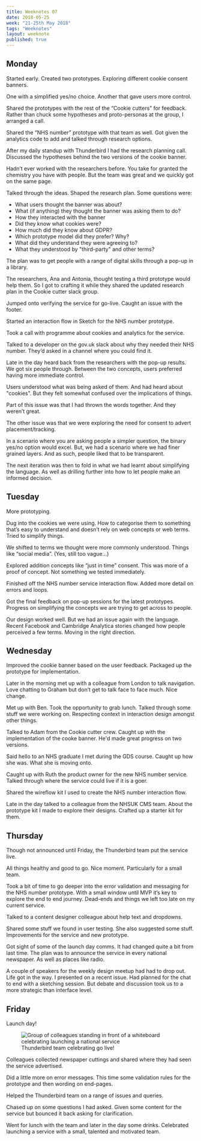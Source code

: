```yaml
---
title: Weeknotes 07
date: 2018-05-25
week: "21-25th May 2018"
tags: "Weeknotes"
layout: weeknote
published: true
---
```


## Monday

Started early.  Created two prototypes. Exploring different cookie consent banners.

One with a simplified yes/no choice. Another that gave users more control.

Shared the prototypes with the rest of the “Cookie cutters” for feedback. Rather than chuck some hypotheses and proto-personas at the group, I arranged a call.

Shared the “NHS number” prototype with that team as well. Got given the analytics code to add and talked through research options.

After my daily standup with Thunderbird I had the research planning call. Discussed the hypotheses behind the two versions of the cookie banner.

Hadn’t ever worked with the researchers before. You take for granted the chemistry you have with people. But the team was great and we quickly got on the same page.

Talked through the ideas. Shaped the research plan. Some questions were:

- What users thought the banner was about?
- What (if anything) they thought the banner was asking them to do?
- How they interacted with the banner
- Did they know what cookies were?
- How much did they know about GDPR?
- Which prototype model did they prefer? Why?
- What did they understand they were agreeing to?
- What they understood by "third-party" and other terms?

The plan was to get people with a range of digital skills through a pop-up in a library.

The researchers, Ana and Antonia, thought testing a third prototype would help them. So I got to crafting it while they shared the updated research plan in the Cookie cutter slack group.

Jumped onto verifying the service for go-live. Caught an issue with the footer.

Started an interaction flow in Sketch for the NHS number prototype.

Took a call with programme about cookies and analytics for the service.

Talked to a developer on the gov.uk slack about why they needed their NHS number. They’d asked in a channel where you could find it.

Late in the day heard back from the researchers with the pop-up results. We got six people through. Between the two concepts, users preferred having more immediate control.

Users understood what was being asked of them. And had heard about "cookies". But they felt somewhat confused over the implications of things.

Part of this issue was that I had thrown the words together. And they weren’t great.

The other issue was that we were exploring the need for consent to advert placement/tracking.

In a scenario where you are asking people a simpler question, the binary yes/no option would excel. But, we had a scenario where we had finer grained layers. And as such, people liked that to be transparent.

The next iteration was then to fold in what we had learnt about simplifying the language. As well as drilling further into how to let people make an informed decision.

## Tuesday

More prototyping.

Dug into the cookies we were using. How to categorise them to something that’s easy to understand and doesn’t rely on web concepts or web terms. Tried to simplify things.

We shifted to terms we thought were more commonly understood. Things like “social media”. (Yes, still too vague...)

Explored addition concepts like “just in time” consent. This was more of a proof of concept. Not something we tested immediately.

Finished off the NHS number service interaction flow. Added more detail on errors and loops.

Got the final feedback on pop-up sessions for the latest prototypes. Progress on simplifying the concepts we are trying to get across to people.

Our design worked well. But we had an issue again with the language. Recent Facebook and Cambridge Analytica stories changed how people perceived a few terms. Moving in the right direction.

## Wednesday

Improved the cookie banner based on the user feedback. Packaged up the prototype for implementation.

Later in the morning met up with a colleague from London to talk navigation. Love chatting to Graham but don’t get to talk face to face much. Nice change.

Met up with Ben. Took the opportunity to grab lunch. Talked through some stuff we were working on. Respecting context in interaction design amongst other things.

Talked to Adam from the Cookie cutter crew. Caught up with the implementation of the cooke banner. He'd made great progress on two versions.

Said hello to an NHS graduate I met during the GDS course. Caught up how she was. What she is moving onto.

Caught up with Ruth the product owner for the new NHS number service. Talked through where the service could live if it is a goer.

Shared the wireflow kit I used to create the NHS number interaction flow.

Late in the day talked to a colleague from the NHSUK CMS team. About the prototype kit I made to explore their designs. Crafted up a starter kit for them.

## Thursday

Though not announced until Friday, the Thunderbird team put the service live.

All things healthy and good to go. Nice moment. Particularly for a small team.

Took a bit of time to go deeper into the error validation and messaging for the NHS number prototype. With a small window until MVP it’s key to explore the end to end journey. Dead-ends and things we left too late on my current service.

Talked to a content designer colleague about help text and dropdowns.

Shared some stuff we found in user testing. She also suggested some stuff. Improvements for the service and new prototype.

Got sight of some of the launch day comms. It had changed quite a bit from last time. The plan was to announce the service in every national newspaper. As well as places like radio.

A couple of speakers for the weekly design meetup had had to drop out. Life got in the way. I presented on a recent issue. Had planned for the chat to end with a sketching session. But debate and discussion took us to a more strategic than interface level.

## Friday

Launch day!

<figure class="noir">
  <img src="/images/thunderbird go live.jpg" alt="Group of colleagues standing in front of a whiteboard celebrating launching a national service"/>
  <figcaption>Thunderbird team celebrating go live!</figcaption>
</figure>

Colleagues collected newspaper cuttings and shared where they had seen the service advertised.

Did a little more on error messages. This time some validation rules for the prototype and then wording on end-pages.

Helped the Thunderbird team on a range of issues and queries.

Chased up on some questions I had asked. Given some content for the service but bounced it back asking for clarification.

Went for lunch with the team and later in the day some drinks. Celebrated launching a service with a small, talented and motivated team.
